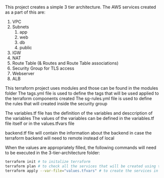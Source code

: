 This project creates a simple 3 tier architecture. The AWS services created as a part of this are:

1. VPC
2. Subnets
    1. app
    2. web
    3. db
    4. public
3. IGW
4. NAT
5. Route Table (& Routes and Route Table associations)
6. Security Group for TLS access
7. Webserver
8. ALB

This terraform project uses modules and those can be found in the modules folder
The tags.yml file is used to define the tags that will be used applied to the terraform components created
The sg-rules.yml file is used to define the rules that will created inside the security group

The variables.tf file has the definition of the variables and desccription of the variables
The values of the variables can be defined in the variables.tf file itself or in the values.tfvars file

backend.tf file will contain the information about the backend in case the terraform backend will need to remote instead of local

When the values are appropriately filled, the following commands will need to be executed in the 3-tier-architecture folder:

```bash
terraform init # to initalize terraform
terraform plan # to check all the services that will be created using terraform
terraform apply --var-file="values.tfvars" # to create the services in the AWS account
```

